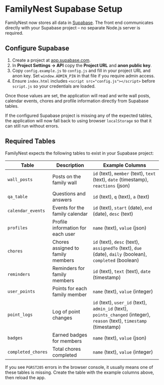 # FamilyNest Supabase Setup

FamilyNest now stores all data in [Supabase](https://supabase.com). The front end communicates directly with your Supabase project – no separate Node.js server is required.

## Configure Supabase

1. Create a project at [app.supabase.com](https://app.supabase.com/).
2. In **Project Settings → API** copy the **Project URL** and **anon public key**.
3. Copy `config.example.js` to `config.js` and fill in your project URL and anon key. Set `window.ADMIN_PIN` in that file if you require admin access.
4. Ensure `index.html` includes `<script src="config.js"></script>` before `script.js` so your credentials are loaded.

Once those values are set, the application will read and write wall posts, calendar events, chores and profile information directly from Supabase tables.

If the configured Supabase project is missing any of the expected tables, the application will now fall back to using browser `localStorage` so that it can still run without errors.

## Required Tables

FamilyNest expects the following tables to exist in your Supabase project:

| Table            | Description                        | Example Columns                       |
|------------------|------------------------------------|---------------------------------------|
| `wall_posts`     | Posts on the family wall           | `id` (text), `member` (text), `text` (text), `date` (timestamp), `reactions` (json) |
| `qa_table`       | Questions and answers              | `id` (text), `q` (text), `a` (text)   |
| `calendar_events`| Events for the family calendar     | `id` (text), `start` (date), `end` (date), `desc` (text) |
| `profiles`       | Profile information for each user  | `name` (text), `value` (json)         |
| `chores`         | Chores assigned to family members  | `id` (text), `desc` (text), `assignedTo` (text), `due` (date), `daily` (boolean), `completed` (boolean) |
| `reminders`      | Reminders for family members       | `id` (text), `text` (text), `date` (timestamp) |
| `user_points`    | Points for each family member       | `name` (text), `value` (integer)      |
| `point_logs`     | Log of point changes                | `id` (text), `user_id` (text), `admin_id` (text), `points_changed` (integer), `reason` (text), `timestamp` (timestamp) |
| `badges`         | Earned badges for members           | `name` (text), `value` (json)         |
| `completed_chores`| Total chores completed            | `name` (text), `value` (integer)      |

If you see `PGRST205` errors in the browser console, it usually means one of these tables is missing. Create the table with the example columns above, then reload the app.

